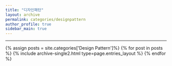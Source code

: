 ```yaml
---
title: "디자인패턴"
layout: archive
permalink: categories/designpattern
author_profile: true
sidebar_main: true
---
```


***
<!-- 공백포함 -> site.categories.['a b c'] -->

{% assign posts = site.categories['Design Pattern']%}
{% for post in posts %} {% include archive-single2.html type=page.entries_layout %} {% endfor %}

